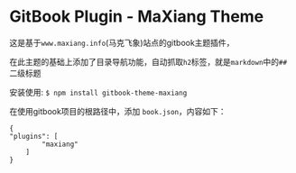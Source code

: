 GitBook Plugin - MaXiang Theme
==============

这是基于`www.maxiang.info`(马克飞象)站点的gitbook主题插件，

在此主题的基础上添加了目录导航功能，自动抓取`h2`标签，就是`markdown`中的`##`二级标题

安装使用: ```$ npm install gitbook-theme-maxiang```

在使用gitbook项目的根路径中，添加 `book.json`，内容如下：

```
{
"plugins": [
        "maxiang"
    ]
}
```
